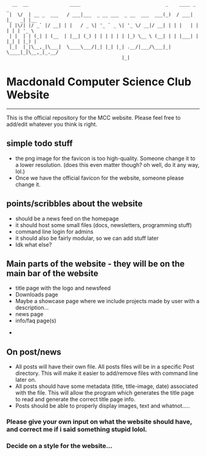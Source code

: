 ```
  __  __               ____                               _    ____ _       _     
 |  \/  | __ _  ___   / ___|___  _ __ ___  _ __  ___  ___(_)  / ___| |_   _| |__  
 | |\/| |/ _` |/ __| | |   / _ \| '_ ` _ \| '_ \/ __|/ __| | | |   | | | | | '_ \ 
 | |  | | (_| | (__  | |__| (_) | | | | | | |_) \__ \ (__| | | |___| | |_| | |_) |
 |_|  |_|\__,_|\___|  \____\___/|_| |_| |_| .__/|___/\___|_|  \____|_|\__,_|_.__/ 
                                          |_|                                     
```

# Macdonald Computer Science Club Website

---

This is the official repository for the MCC website.
Please feel free to add/edit whatever you think is right.

## simple todo stuff
 * the png image for the favicon is too high-quality. Someone change it to a lower resolution. (does this even matter though? oh well, do it any way, lol.)
 * Once we have the official favicon for the website, someone please change it.


## points/scribbles about the website
* should be a news feed on the homepage
* it should host some small files (docs, newsletters, programming stuff)
* command line login for admins
* it should also be fairly modular, so we can add stuff later
* Idk what else?


## Main parts of the website - they will be on the main bar of the website
* title page with the logo and newsfeed
* Downloads page
* Maybe a showcase page where we include projects made by user with a description...
* news page
* info/faq page(s)
* ~~~ adding new pages should be easy


## On post/news
* All posts will have their own file. All posts files will be in a specific Post directory. This will make it easier to add/remove files with command line later on.
* All posts should have some metadata (title, title-image, date) associated with the file. This will allow the program which generates the title page to read and generate the correct title page info.
* Posts should be able to properly display images, text and whatnot.....

### Please give your own input on what the website should have, and correct me if i said something stupid lolol.

### Decide on a style for the website...
